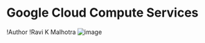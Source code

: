 # Google Cloud Compute Services
 !Author
 !Ravi K Malhotra
                                            ![image](https://github.com/user-attachments/assets/11c72803-3594-40b4-be92-24800eb25465)

